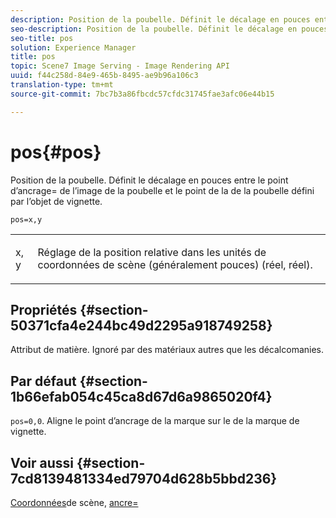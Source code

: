```yaml
---
description: Position de la poubelle. Définit le décalage en pouces entre le point d’ancrage= de l’image de la poubelle et le point  de la  de la poubelle défini par l’objet de vignette.
seo-description: Position de la poubelle. Définit le décalage en pouces entre le point d’ancrage= de l’image de la poubelle et le point  de la  de la poubelle défini par l’objet de vignette.
seo-title: pos
solution: Experience Manager
title: pos
topic: Scene7 Image Serving - Image Rendering API
uuid: f44c258d-84e9-465b-8495-ae9b96a106c3
translation-type: tm+mt
source-git-commit: 7bc7b3a86fbcdc57cfdc31745fae3afc06e44b15

---
```



# pos{#pos}

Position de la poubelle. Définit le décalage en pouces entre le point d’ancrage= de l’image de la poubelle et le point  de la  de la poubelle défini par l’objet de vignette.

`pos=x,y`

<table id="simpletable_DB3B64EFB67A47AD843812324ABFAE45"> 
 <tr class="strow"> 
  <td class="stentry"> <p><span class="varname"> x</span>,<span class="varname"> y</span> </p></td> 
  <td class="stentry"> <p>Réglage de la position relative dans les unités de coordonnées de scène (généralement pouces) (réel, réel). </p></td> 
 </tr> 
</table>

## Propriétés {#section-50371cfa4e244bc49d2295a918749258}

Attribut de matière. Ignoré par des matériaux autres que les décalcomanies.

## Par défaut {#section-1b66efab054c45ca8d67d6a9865020f4}

`pos=0,0`. Aligne le point d’ancrage de la marque sur le  de la marque de vignette.

## Voir aussi {#section-7cd8139481334ed79704d628b5bbd236}

[Coordonnées](../../../../../ir-api/http-protocol/image-rendering-api-ref/c-ir-http-protocol-ref/c-ir-http-protocol-syntax-and-features/c-ir-vignettes/c-ir-scene-coordinates.md#concept-528507024fa640b19a2631357febf7f1)de scène, [ancre=](../../../../../ir-api/http-protocol/image-rendering-api-ref/c-ir-http-protocol-ref/c-ir-http-protocol-command-reference/r-ir-http-anchor.md#reference-d53923d785c9442997dc7f2199524c26)

